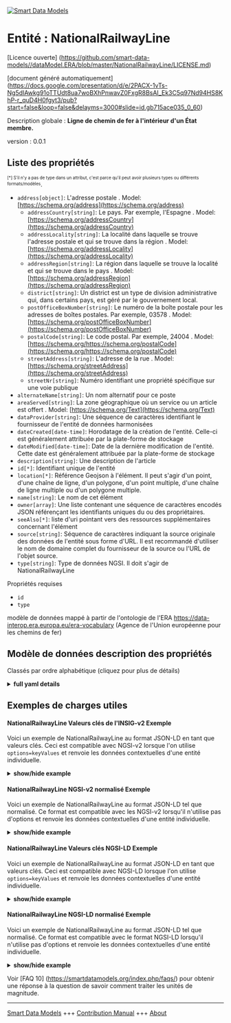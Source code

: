 <!-- 10-Header -->
    
[![Smart Data Models](https://smartdatamodels.org/wp-content/uploads/2022/01/SmartDataModels_logo.png "Logo")](https://smartdatamodels.org)    

Entité : NationalRailwayLine    
============================
<!-- /10-Header -->
    
<!-- 15-License -->
    

[Licence ouverte] (https://github.com/smart-data-models//dataModel.ERA/blob/master/NationalRailwayLine/LICENSE.md)    

[document généré automatiquement] (https://docs.google.com/presentation/d/e/2PACX-1vTs-Ng5dIAwkg91oTTUdt8ua7woBXhPnwavZ0FxgR8BsAI_Ek3C5q97Nd94HS8KhP-r_quD4H0fgyt3/pub?start=false&loop=false&delayms=3000#slide=id.gb715ace035_0_60)    
<!-- /15-License -->
    
<!-- 20-Description -->
    

Description globale : **Ligne de chemin de fer à l'intérieur d'un État membre.**    

version : 0.0.1    
<!-- /20-Description -->
    
<!-- 30-PropertiesList -->
    

## Liste des propriétés    

<sup><sub>[*] S'il n'y a pas de type dans un attribut, c'est parce qu'il peut avoir plusieurs types ou différents formats/modèles</sub></sup>.    
- `address[object]`: L'adresse postale  . Model: [https://schema.org/address](https://schema.org/address)
	- `addressCountry[string]`: Le pays. Par exemple, l'Espagne  . Model: [https://schema.org/addressCountry](https://schema.org/addressCountry)    
	- `addressLocality[string]`: La localité dans laquelle se trouve l'adresse postale et qui se trouve dans la région  . Model: [https://schema.org/addressLocality](https://schema.org/addressLocality)    
	- `addressRegion[string]`: La région dans laquelle se trouve la localité et qui se trouve dans le pays  . Model: [https://schema.org/addressRegion](https://schema.org/addressRegion)    
	- `district[string]`: Un district est un type de division administrative qui, dans certains pays, est géré par le gouvernement local.      
	- `postOfficeBoxNumber[string]`: Le numéro de la boîte postale pour les adresses de boîtes postales. Par exemple, 03578  . Model: [https://schema.org/postOfficeBoxNumber](https://schema.org/postOfficeBoxNumber)    
	- `postalCode[string]`: Le code postal. Par exemple, 24004  . Model: [https://schema.org/https://schema.org/postalCode](https://schema.org/https://schema.org/postalCode)    
	- `streetAddress[string]`: L'adresse de la rue  . Model: [https://schema.org/streetAddress](https://schema.org/streetAddress)    
	- `streetNr[string]`: Numéro identifiant une propriété spécifique sur une voie publique      
- `alternateName[string]`: Un nom alternatif pour ce poste  
- `areaServed[string]`: La zone géographique où un service ou un article est offert  . Model: [https://schema.org/Text](https://schema.org/Text)
- `dataProvider[string]`: Une séquence de caractères identifiant le fournisseur de l'entité de données harmonisées  
- `dateCreated[date-time]`: Horodatage de la création de l'entité. Celle-ci est généralement attribuée par la plate-forme de stockage  
- `dateModified[date-time]`: Date de la dernière modification de l'entité. Cette date est généralement attribuée par la plate-forme de stockage  
- `description[string]`: Une description de l'article  
- `id[*]`: Identifiant unique de l'entité  
- `location[*]`: Référence Geojson à l'élément. Il peut s'agir d'un point, d'une chaîne de ligne, d'un polygone, d'un point multiple, d'une chaîne de ligne multiple ou d'un polygone multiple.  
- `name[string]`: Le nom de cet élément  
- `owner[array]`: Une liste contenant une séquence de caractères encodés JSON référençant les identifiants uniques du ou des propriétaires.  
- `seeAlso[*]`: liste d'uri pointant vers des ressources supplémentaires concernant l'élément  
- `source[string]`: Séquence de caractères indiquant la source originale des données de l'entité sous forme d'URL. Il est recommandé d'utiliser le nom de domaine complet du fournisseur de la source ou l'URL de l'objet source.  
- `type[string]`: Type de données NGSI. Il doit s'agir de NationalRailwayLine  
<!-- /30-PropertiesList -->
    
<!-- 35-RequiredProperties -->
    

Propriétés requises    
- `id`  
- `type`  
<!-- /35-RequiredProperties -->
    
<!-- 40-RequiredProperties -->
    

modèle de données mappé à partir de l'ontologie de l'ERA https://data-interop.era.europa.eu/era-vocabulary (Agence de l'Union européenne pour les chemins de fer)    
<!-- /40-RequiredProperties -->
    
<!-- 50-DataModelHeader -->
    

## Modèle de données description des propriétés    

Classés par ordre alphabétique (cliquez pour plus de détails)    
<!-- /50-DataModelHeader -->
    
<!-- 60-ModelYaml -->
    
<details><summary><strong>full yaml details</strong></summary>      

```yaml    
NationalRailwayLine:      
  description: Railway line within a member state.      
  properties:      
    address:      
      description: The mailing address      
      properties:      
        addressCountry:      
          description: 'The country. For example, Spain'      
          type: string      
          x-ngsi:      
            model: https://schema.org/addressCountry      
            type: Property      
        addressLocality:      
          description: 'The locality in which the street address is, and which is in the region'      
          type: string      
          x-ngsi:      
            model: https://schema.org/addressLocality      
            type: Property      
        addressRegion:      
          description: 'The region in which the locality is, and which is in the country'      
          type: string      
          x-ngsi:      
            model: https://schema.org/addressRegion      
            type: Property      
        district:      
          description: 'A district is a type of administrative division that, in some countries, is managed by the local government'      
          type: string      
          x-ngsi:      
            type: Property      
        postOfficeBoxNumber:      
          description: 'The post office box number for PO box addresses. For example, 03578'      
          type: string      
          x-ngsi:      
            model: https://schema.org/postOfficeBoxNumber      
            type: Property      
        postalCode:      
          description: 'The postal code. For example, 24004'      
          type: string      
          x-ngsi:      
            model: https://schema.org/https://schema.org/postalCode      
            type: Property      
        streetAddress:      
          description: The street address      
          type: string      
          x-ngsi:      
            model: https://schema.org/streetAddress      
            type: Property      
        streetNr:      
          description: Number identifying a specific property on a public street      
          type: string      
          x-ngsi:      
            type: Property      
      type: object      
      x-ngsi:      
        model: https://schema.org/address      
        type: Property      
    alternateName:      
      description: An alternative name for this item      
      type: string      
      x-ngsi:      
        type: Property      
    areaServed:      
      description: The geographic area where a service or offered item is provided      
      type: string      
      x-ngsi:      
        model: https://schema.org/Text      
        type: Property      
    dataProvider:      
      description: A sequence of characters identifying the provider of the harmonised data entity      
      type: string      
      x-ngsi:      
        type: Property      
    dateCreated:      
      description: Entity creation timestamp. This will usually be allocated by the storage platform      
      format: date-time      
      type: string      
      x-ngsi:      
        type: Property      
    dateModified:      
      description: Timestamp of the last modification of the entity. This will usually be allocated by the storage platform      
      format: date-time      
      type: string      
      x-ngsi:      
        type: Property      
    description:      
      description: A description of this item      
      type: string      
      x-ngsi:      
        type: Property      
    id:      
      anyOf:      
        - description: Identifier format of any NGSI entity      
          maxLength: 256      
          minLength: 1      
          pattern: ^[\w\-\.\{\}\$\+\*\[\]`|~^@!,:\\]+$      
          type: string      
          x-ngsi:      
            type: Property      
        - description: Identifier format of any NGSI entity      
          format: uri      
          type: string      
          x-ngsi:      
            type: Property      
      description: Unique identifier of the entity      
      x-ngsi:      
        type: Property      
    location:      
      description: 'Geojson reference to the item. It can be Point, LineString, Polygon, MultiPoint, MultiLineString or MultiPolygon'      
      oneOf:      
        - description: Geojson reference to the item. Point      
          properties:      
            bbox:      
              items:      
                type: number      
              minItems: 4      
              type: array      
            coordinates:      
              items:      
                type: number      
              minItems: 2      
              type: array      
            type:      
              enum:      
                - Point      
              type: string      
          required:      
            - type      
            - coordinates      
          title: GeoJSON Point      
          type: object      
          x-ngsi:      
            type: GeoProperty      
        - description: Geojson reference to the item. LineString      
          properties:      
            bbox:      
              items:      
                type: number      
              minItems: 4      
              type: array      
            coordinates:      
              items:      
                items:      
                  type: number      
                minItems: 2      
                type: array      
              minItems: 2      
              type: array      
            type:      
              enum:      
                - LineString      
              type: string      
          required:      
            - type      
            - coordinates      
          title: GeoJSON LineString      
          type: object      
          x-ngsi:      
            type: GeoProperty      
        - description: Geojson reference to the item. Polygon      
          properties:      
            bbox:      
              items:      
                type: number      
              minItems: 4      
              type: array      
            coordinates:      
              items:      
                items:      
                  items:      
                    type: number      
                  minItems: 2      
                  type: array      
                minItems: 4      
                type: array      
              type: array      
            type:      
              enum:      
                - Polygon      
              type: string      
          required:      
            - type      
            - coordinates      
          title: GeoJSON Polygon      
          type: object      
          x-ngsi:      
            type: GeoProperty      
        - description: Geojson reference to the item. MultiPoint      
          properties:      
            bbox:      
              items:      
                type: number      
              minItems: 4      
              type: array      
            coordinates:      
              items:      
                items:      
                  type: number      
                minItems: 2      
                type: array      
              type: array      
            type:      
              enum:      
                - MultiPoint      
              type: string      
          required:      
            - type      
            - coordinates      
          title: GeoJSON MultiPoint      
          type: object      
          x-ngsi:      
            type: GeoProperty      
        - description: Geojson reference to the item. MultiLineString      
          properties:      
            bbox:      
              items:      
                type: number      
              minItems: 4      
              type: array      
            coordinates:      
              items:      
                items:      
                  items:      
                    type: number      
                  minItems: 2      
                  type: array      
                minItems: 2      
                type: array      
              type: array      
            type:      
              enum:      
                - MultiLineString      
              type: string      
          required:      
            - type      
            - coordinates      
          title: GeoJSON MultiLineString      
          type: object      
          x-ngsi:      
            type: GeoProperty      
        - description: Geojson reference to the item. MultiLineString      
          properties:      
            bbox:      
              items:      
                type: number      
              minItems: 4      
              type: array      
            coordinates:      
              items:      
                items:      
                  items:      
                    items:      
                      type: number      
                    minItems: 2      
                    type: array      
                  minItems: 4      
                  type: array      
                type: array      
              type: array      
            type:      
              enum:      
                - MultiPolygon      
              type: string      
          required:      
            - type      
            - coordinates      
          title: GeoJSON MultiPolygon      
          type: object      
          x-ngsi:      
            type: GeoProperty      
      x-ngsi:      
        type: GeoProperty      
    name:      
      description: The name of this item      
      type: string      
      x-ngsi:      
        type: Property      
    owner:      
      description: A List containing a JSON encoded sequence of characters referencing the unique Ids of the owner(s)      
      items:      
        anyOf:      
          - description: Identifier format of any NGSI entity      
            maxLength: 256      
            minLength: 1      
            pattern: ^[\w\-\.\{\}\$\+\*\[\]`|~^@!,:\\]+$      
            type: string      
            x-ngsi:      
              type: Property      
          - description: Identifier format of any NGSI entity      
            format: uri      
            type: string      
            x-ngsi:      
              type: Property      
        description: Unique identifier of the entity      
        x-ngsi:      
          type: Property      
      type: array      
      x-ngsi:      
        type: Property      
    seeAlso:      
      description: list of uri pointing to additional resources about the item      
      oneOf:      
        - items:      
            format: uri      
            type: string      
          minItems: 1      
          type: array      
        - format: uri      
          type: string      
      x-ngsi:      
        type: Property      
    source:      
      description: 'A sequence of characters giving the original source of the entity data as a URL. Recommended to be the fully qualified domain name of the source provider, or the URL to the source object'      
      type: string      
      x-ngsi:      
        type: Property      
    type:      
      description: NGSI data type. It has to be NationalRailwayLine      
      enum:      
        - NationalRailwayLine      
      type: string      
      x-ngsi:      
        type: Property      
  required:      
    - id      
    - type      
  type: object      
  x-derived-from: http://data.europa.eu/949/NationalRailwayLine      
  x-disclaimer: 'Redistribution and use in source and binary forms, with or without modification, are permitted  provided that the license conditions are met. Copyleft (c) 2023 Contributors to Smart Data Models Program'      
  x-license-url: https://github.com/smart-data-models/dataModel.ERA/blob/master/NationalRailwayLine/LICENSE.md      
  x-model-schema: https://smart-data-models.github.io/dataModel.ERA/Certificate/schema.json      
  x-model-tags: 'ERA vocabulary, railway, train'      
  x-version: 0.0.1      
```    
</details>      
<!-- /60-ModelYaml -->
    
<!-- 70-MiddleNotes -->
    
<!-- /70-MiddleNotes -->
    
<!-- 80-Examples -->
    

## Exemples de charges utiles    

#### NationalRailwayLine Valeurs clés de l'INSIG-v2 Exemple    

Voici un exemple de NationalRailwayLine au format JSON-LD en tant que valeurs clés. Ceci est compatible avec NGSI-v2 lorsque l'on utilise `options=keyValues` et renvoie les données contextuelles d'une entité individuelle.    
<details><summary><strong>show/hide example</strong></summary>      

```json  

{  
  "id": "urn:ngsi-ld:NationalRailwayLine:id:KZJH:10519466",  
  "dateCreated": "1981-02-03T19:54:38Z",  
  "dateModified": "2001-03-07T16:57:56Z",  
  "source": "Choice west system production forget anyone. Your science middle oil sister plant those.",  
  "name": "Fill pull pick week anyone skill. Project of know.",  
  "alternateName": "Size somebody piece rock real expert effort preve",  
  "description": "Military knowledge name item put tend.",  
  "dataProvider": "Feeling student building national himself month. Become scientist d",  
  "owner": [  
    "urn:ngsi-ld:NationalRailwayLine:items:BIHG:50369174",  
    "urn:ngsi-ld:NationalRailwayLine:items:ABIO:72697824"  
  ],  
  "seeAlso": [  
    "urn:ngsi-ld:NationalRailwayLine:items:PPCV:02276202"  
  ],  
  "location": {  
    "type": "Point",  
    "coordinates": [  
      70.8382295,  
      -178.994614  
    ]  
  },  
  "address": {  
    "streetAddress": "",  
    "addressLocality": "History meet factor country special rise. Like more my.",  
    "addressRegion": "When available trial pick Mr quite mind worry. Each model prepare different yet.",  
    "addressCountry": "Character name key lay society. My understand day interview evidence purpose.",  
    "postalCode": "Produce open safe imagine voice offer pick. Carry consider culture standard nice particularly across miss. Mean why ev",  
    "postOfficeBoxNumber": "Suddenly growth des",  
    "streetNr": "Surface answer oil yourself create. Cup Republican set during standard reveal need measure.",  
    "district": "Sure clearly in city defense send. Medical daughter issue soldier behind production protect. Because score very hold cause law."  
  },  
  "areaServed": "Candidate house speak sort computer move reduce break. Right safe make eve",  
  "type": "NationalRailwayLine"
}  
```  
</details>    

#### NationalRailwayLine NGSI-v2 normalisé Exemple    

Voici un exemple de NationalRailwayLine au format JSON-LD tel que normalisé. Ce format est compatible avec les NGSI-v2 lorsqu'il n'utilise pas d'options et renvoie les données contextuelles d'une entité individuelle.    
<details><summary><strong>show/hide example</strong></summary>      

```json  

{  
  "id": "urn:ngsi-ld:NationalRailwayLine:id:KZJH:10519466",  
  "dateCreated": {  
    "type": "DateTime",  
    "value": "1981-02-03T19:54:38Z"  
  },  
  "dateModified": {  
    "type": "DateTime",  
    "value": "2001-03-07T16:57:56Z"  
  },  
  "source": {  
    "type": "Text",  
    "value": "Choice west system production forget anyone. Your science middle oil sister plant those."  
  },  
  "name": {  
    "type": "Text",  
    "value": "Fill pull pick week anyone skill. Project of know."  
  },  
  "alternateName": {  
    "type": "Text",  
    "value": "Size somebody piece rock real expert effort preve"  
  },  
  "description": {  
    "type": "Text",  
    "value": "Military knowledge name item put tend."  
  },  
  "dataProvider": {  
    "type": "Text",  
    "value": "Feeling student building national himself month. Become scientist d"  
  },  
  "owner": {  
    "type": "StructuredValue",  
    "value": [  
      "urn:ngsi-ld:NationalRailwayLine:items:BIHG:50369174",  
      "urn:ngsi-ld:NationalRailwayLine:items:ABIO:72697824"  
    ]  
  },  
  "seeAlso": {  
    "type": "StructuredValue",  
    "value": [  
      "urn:ngsi-ld:NationalRailwayLine:items:PPCV:02276202"  
    ]  
  },  
  "location": {  
    "type": "geo:json",  
    "value": {  
      "type": "Point",  
      "coordinates": [  
        70.8382295,  
        -178.994614  
      ]  
    }  
  },  
  "address": {  
    "type": "StructuredValue",  
    "value": {  
      "streetAddress": "",  
      "addressLocality": "History meet factor country special rise. Like more my.",  
      "addressRegion": "When available trial pick Mr quite mind worry. Each model prepare different yet.",  
      "addressCountry": "Character name key lay society. My understand day interview evidence purpose.",  
      "postalCode": "Produce open safe imagine voice offer pick. Carry consider culture standard nice particularly across miss. Mean why ev",  
      "postOfficeBoxNumber": "Suddenly growth des",  
      "streetNr": "Surface answer oil yourself create. Cup Republican set during standard reveal need measure.",  
      "district": "Sure clearly in city defense send. Medical daughter issue soldier behind production protect. Because score very hold cause law."  
    }  
  },  
  "areaServed": {  
    "type": "Text",  
    "value": "Candidate house speak sort computer move reduce break. Right safe make eve"  
  },  
  "type": "NationalRailwayLine"  
}  
```  
</details>    

#### NationalRailwayLine Valeurs clés NGSI-LD Exemple    

Voici un exemple de NationalRailwayLine au format JSON-LD en tant que valeurs clés. Ceci est compatible avec NGSI-LD lorsque l'on utilise `options=keyValues` et renvoie les données contextuelles d'une entité individuelle.    
<details><summary><strong>show/hide example</strong></summary>      

```json  

{  
  "id": "urn:ngsi-ld:NationalRailwayLine:id:KZJH:10519466",  
  "dateCreated": "1981-02-03T19:54:38Z",  
  "dateModified": "2001-03-07T16:57:56Z",  
  "source": "Choice west system production forget anyone. Your science middle oil sister plant those.",  
  "name": "Fill pull pick week anyone skill. Project of know.",  
  "alternateName": "Size somebody piece rock real expert effort preve",  
  "description": "Military knowledge name item put tend.",  
  "dataProvider": "Feeling student building national himself month. Become scientist d",  
  "owner": [  
    "urn:ngsi-ld:NationalRailwayLine:items:BIHG:50369174",  
    "urn:ngsi-ld:NationalRailwayLine:items:ABIO:72697824"  
  ],  
  "seeAlso": [  
    "urn:ngsi-ld:NationalRailwayLine:items:PPCV:02276202"  
  ],  
  "location": {  
    "type": "Point",  
    "coordinates": [  
      70.8382295,  
      -178.994614  
    ]  
  },  
  "address": {  
    "streetAddress": "",  
    "addressLocality": "History meet factor country special rise. Like more my.",  
    "addressRegion": "When available trial pick Mr quite mind worry. Each model prepare different yet.",  
    "addressCountry": "Character name key lay society. My understand day interview evidence purpose.",  
    "postalCode": "Produce open safe imagine voice offer pick. Carry consider culture standard nice particularly across miss. Mean why ev",  
    "postOfficeBoxNumber": "Suddenly growth des",  
    "streetNr": "Surface answer oil yourself create. Cup Republican set during standard reveal need measure.",  
    "district": "Sure clearly in city defense send. Medical daughter issue soldier behind production protect. Because score very hold cause law."  
  },  
  "areaServed": "Candidate house speak sort computer move reduce break. Right safe make eve",  
  "type": "NationalRailwayLine",  
  "@context": [  
    "https://raw.githubusercontent.com/smart-data-models/dataModel.ERA/master/context.jsonld"  
  ]  
}  
```  
</details>    

#### NationalRailwayLine NGSI-LD normalisé Exemple    

Voici un exemple de NationalRailwayLine au format JSON-LD tel que normalisé. Ce format est compatible avec le format NGSI-LD lorsqu'il n'utilise pas d'options et renvoie les données contextuelles d'une entité individuelle.    
<details><summary><strong>show/hide example</strong></summary>      

```json  

{  
  "id": "urn:ngsi-ld:NationalRailwayLine:id:CKZB:48186291",  
  "dateCreated": {  
    "type": "Property",  
    "value": {  
      "@type": "DateTime",  
      "@value": "1998-09-11T18:25:59Z"  
    }  
  },  
  "dateModified": {  
    "type": "Property",  
    "value": {  
      "@type": "DateTime",  
      "@value": "1976-08-09T00:01:04Z"  
    }  
  },  
  "source": {  
    "type": "Property",  
    "value": "Exist my economy window together address establish. Instead feeling "  
  },  
  "name": {  
    "type": "Property",  
    "value": "Treatment own thus sometimes. War share whether. Worker fast appear of tree live book."  
  },  
  "alternateName": {  
    "type": "Property",  
    "value": "Figure camera something. Bed minute remain own prepare none evidence. Manage who bed suffer."  
  },  
  "description": {  
    "type": "Property",  
    "value": "So among fill article decision hit. Never maybe reduce individual mission describe."  
  },  
  "dataProvider": {  
    "type": "Property",  
    "value": "Into short fire newspaper sign assume collection. Eat data dr"  
  },  
  "owner": {  
    "type": "Property",  
    "value": [  
      "urn:ngsi-ld:NationalRailwayLine:items:RKLK:30981211",  
      "urn:ngsi-ld:NationalRailwayLine:items:ESOM:17099202"  
    ]  
  },  
  "seeAlso": {  
    "type": "Property",  
    "value": [  
      "urn:ngsi-ld:NationalRailwayLine:items:RYKV:77061744"  
    ]  
  },  
  "location": {  
    "type": "Property",  
    "value": {  
      "type": "Point",  
      "coordinates": [  
        85.288372,  
        156.213606  
      ]  
    }  
  },  
  "address": {  
    "type": "Property",  
    "value": {  
      "streetAddress": "Friend into police civil. Up control soldier program. Space Mr song green yes run.",  
      "addressLocality": "Democratic political player side call. President sense help full. Respond day claim.",  
      "addressRegion": "Majority science than. Your almost bag meeting image signifi",  
      "addressCountry": "Even rock agree. First training student know ability. Worry control determine bad sport bank dark.",  
      "postalCode": "Enter level Democrat. Popular nature six whatever. College affect stand feeling read she forward from.",  
      "postOfficeBoxNumber": "Test change social agent. President card grow ",  
      "streetNr": "Option middle role popular. Record certainly call southern defense simply.",  
      "district": "Rock hot personal ga"  
    }  
  },  
  "areaServed": {  
    "type": "Property",  
    "value": "Forget direction bar. Up behavior institution wonder put story PM. Main defense follow continue. Art far hear hersel"  
  },  
  "type": "NationalRailwayLine",  
  "@context": [  
    "https://raw.githubusercontent.com/smart-data-models/dataModel.ERA/master/context.jsonld"  
  ]  
}  
```  
</details><!-- /80-Examples -->
    
<!-- 90-FooterNotes -->
    
<!-- /90-FooterNotes -->
    
<!-- 95-Units -->
    

Voir [FAQ 10] (https://smartdatamodels.org/index.php/faqs/) pour obtenir une réponse à la question de savoir comment traiter les unités de magnitude.    
<!-- /95-Units -->
    
<!-- 97-LastFooter -->
    
---    

[Smart Data Models](https://smartdatamodels.org) +++ [Contribution Manual](https://bit.ly/contribution_manual) +++ [About](https://bit.ly/Introduction_SDM)<!-- /97-LastFooter -->
    
